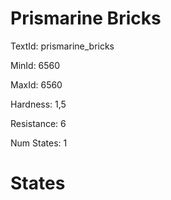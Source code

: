 # Prismarine Bricks

TextId: prismarine_bricks

MinId: 6560

MaxId: 6560

Hardness: 1,5

Resistance: 6


Num States: 1

# States
```

```